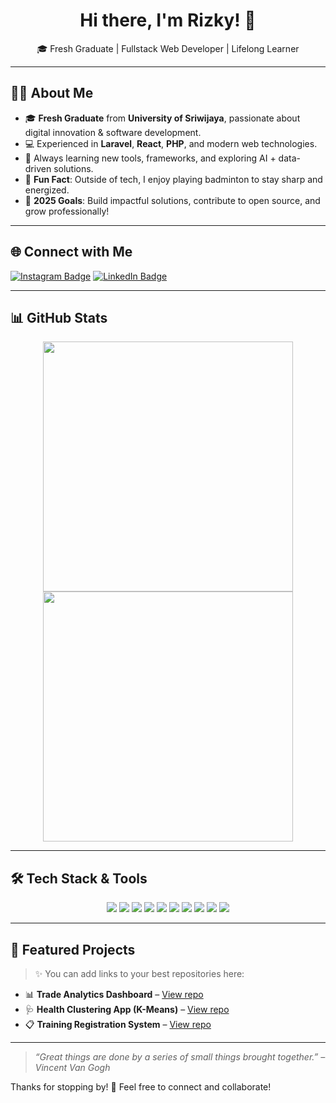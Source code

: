<h1 align="center">Hi there, I'm Rizky! 👋</h1>

<p align="center">
  🎓 Fresh Graduate | Fullstack Web Developer | Lifelong Learner
</p>

---

## 🧑‍🎓 About Me

- 🎓 **Fresh Graduate** from **University of Sriwijaya**, passionate about digital innovation & software development.
- 💻 Experienced in **Laravel**, **React**, **PHP**, and modern web technologies.
- 🌱 Always learning new tools, frameworks, and exploring AI + data-driven solutions.
- 🏸 **Fun Fact**: Outside of tech, I enjoy playing badminton to stay sharp and energized.
- 🚀 **2025 Goals**: Build impactful solutions, contribute to open source, and grow professionally!

---

## 🌐 Connect with Me

[![Instagram Badge](https://img.shields.io/badge/-Instagram-E4405F?style=for-the-badge&logo=Instagram&logoColor=white)](https://www.instagram.com/rizky_amalsyah)
[![LinkedIn Badge](https://img.shields.io/badge/-LinkedIn-0A66C2?style=for-the-badge&logo=Linkedin&logoColor=white)](https://www.linkedin.com/in/muhammad-rizky-amalsyah17/)

---

## 📊 GitHub Stats

<p align="center">
  <img width="400px" src="https://github-readme-streak-stats.herokuapp.com/?user=RizkyAmalsyah&theme=vue-dark&hide_border=true" />
  <img width="400px" src="https://github-readme-stats.vercel.app/api/top-langs/?username=RizkyAmalsyah&layout=compact&theme=tokyonight&hide_border=true" />
</p>

---

## 🛠️ Tech Stack & Tools

<p align="center">
  <img src="https://img.shields.io/badge/Git-F05032?style=for-the-badge&logo=git&logoColor=white" />
  <img src="https://img.shields.io/badge/HTML5-E34F26?style=for-the-badge&logo=html5&logoColor=white" />
  <img src="https://img.shields.io/badge/CSS3-1572B6?style=for-the-badge&logo=css3&logoColor=white" />
  <img src="https://img.shields.io/badge/JavaScript-F7DF1E?style=for-the-badge&logo=javascript&logoColor=black" />
  <img src="https://img.shields.io/badge/PHP-777BB4?style=for-the-badge&logo=php&logoColor=white" />
  <img src="https://img.shields.io/badge/Laravel-FF2D20?style=for-the-badge&logo=laravel&logoColor=white" />
  <img src="https://img.shields.io/badge/React-61DAFB?style=for-the-badge&logo=react&logoColor=black" />
  <img src="https://img.shields.io/badge/MySQL-4479A1?style=for-the-badge&logo=mysql&logoColor=white" />
  <img src="https://img.shields.io/badge/Postman-FF6C37?style=for-the-badge&logo=postman&logoColor=white" />
  <img src="https://img.shields.io/badge/VS%20Code-007ACC?style=for-the-badge&logo=visual-studio-code&logoColor=white" />
</p>

---

## 📂 Featured Projects
> ✨ You can add links to your best repositories here:
- 📊 **Trade Analytics Dashboard** – [View repo](#)
- 🩺 **Health Clustering App (K-Means)** – [View repo](#)
- 📋 **Training Registration System** – [View repo](#)

---

> *“Great things are done by a series of small things brought together.” – Vincent Van Gogh*

Thanks for stopping by! 🙌 Feel free to connect and collaborate!
